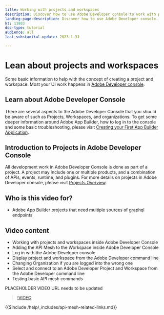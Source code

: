 ```yaml
---
title: Working with projects and workspaces
description: Discover how to use Adobe Developer console to work with projects and workspaces. 
landing-page-description: Discover how to use Adobe Developer console. Learn about projects and workspaces to be used with API Mesh.
kt: 11803
doc-type: tutorial
audience: all
last-substantial-update: 2023-1-31

---
```


# Lean about projects and workspaces

Some basic information to help with the concept of creating a project and workspace. Most your UI work happens in [Adobe Developer console](https://developer.adobe.com/console).


## Learn about Adobe Developer Console

There are several aspects to the Adobe Developer Console that you should be aware of such as Projects, Workspaces, and organizations. To get some deeper information around Adobe App Builder, how to log in to the console and some basic troubleshooting, please visit [Creating your First App Builder Application](https://developer.adobe.com/app-builder/docs/getting_started/first_app/).

## Introduction to Projects in Adobe Developer Console

All development work in Adobe Developer Console is done as part of a project. A project may include one or multiple products, and a combination of APIs, events, runtime, and plugins. For more details on projects in Adobe Developer console, please visit [Projects Overview](https://developer.adobe.com/developer-console/docs/guides/projects/).

## Who is this video for?

* Adobe App Builder projects that need multiple sources of graphql endpoints

## Video content

* Working with projects and workspaces inside Adobe Developer Console
* Adding the API Mesh to the Workspace inside Adobe Developer Console
* Log in with the Adobe Developer console
* Display project and workspace from the Adobe Developer command line
* Changing Organization if you are logged into the wrong one
* Select and connect to an Adobe Developer Project and Workspace from the Adobe Developer command line
* Testing basic API mesh commands

PLACEHOLDER VIDEO URL needs to be updated
>[!VIDEO](https://video.tv.adobe.com/v/123456789)

{{$include /help/_includes/api-mesh-related-links.md}}
